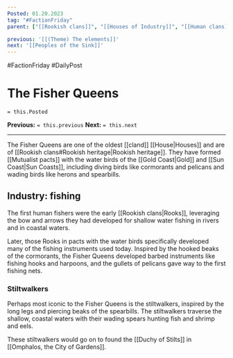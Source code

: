 ```yaml
---
Posted: 01.20.2023
tag: "#FactionFriday"
parent: ["[[Rookish clans]]", "[[Houses of Industry]]", "[[Human clans]]", "[[House]]", "[[Mutualist pacts]]", "[[Mutualist House]]", "[[Duchy of Stilts]]"]

previous: '[[(Theme) The elements]]'
next: '[[Peoples of the Sink]]'
---
```

#FactionFriday #DailyPost
# The Fisher Queens
`= this.Posted`

**Previous:** `= this.previous`
**Next:** `= this.next`

---

The Fisher Queens are one of the oldest [[cland]] [[House|Houses]] and are of [[Rookish clans#Rookish heritage|Rookish heritage]]. They have formed [[Mutualist pacts]] with the water birds of the [[Gold Coast|Gold]] and [[Sun Coast|Sun Coasts]], including diving birds like cormorants and pelicans and wading birds like herons and spearbills.

## Industry: fishing

The first human fishers were the early [[Rookish clans|Rooks]], leveraging the bow and arrows they had developed for shallow water fishing in rivers and in coastal waters.

Later, those Rooks in pacts with the water birds specifically developed many of the fishing instruments used today. Inspired by the hooked beaks of the cormorants, the Fisher Queens developed barbed instruments like fishing hooks and harpoons, and the gullets of pelicans gave way to the first fishing nets.

### Stiltwalkers

Perhaps most iconic to the Fisher Queens is the stiltwalkers, inspired by the long legs and piercing beaks of the spearbills. The stiltwalkers traverse the shallow, coastal waters with their wading spears hunting fish and shrimp and eels.

These stiltwalkers would go on to found the [[Duchy of Stilts]] in [[Omphalos, the City of Gardens]].
